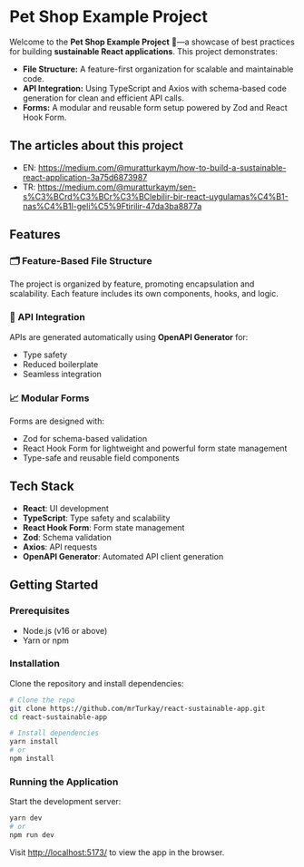 # Pet Shop Example Project

Welcome to the **Pet Shop Example Project** 🏨—a showcase of best practices for building **sustainable React applications**. This project demonstrates:

- **File Structure:** A feature-first organization for scalable and maintainable code.
- **API Integration:** Using TypeScript and Axios with schema-based code generation for clean and efficient API calls.
- **Forms:** A modular and reusable form setup powered by Zod and React Hook Form.

## The articles about this project
- EN: https://medium.com/@muratturkaym/how-to-build-a-sustainable-react-application-3a75d6873987
- TR: https://medium.com/@muratturkaym/sen-s%C3%BCrd%C3%BCr%C3%BClebilir-bir-react-uygulamas%C4%B1-nas%C4%B1l-geli%C5%9Ftirilir-47da3ba8877a

## Features

### 🗂 Feature-Based File Structure
The project is organized by feature, promoting encapsulation and scalability. Each feature includes its own components, hooks, and logic.

### 🔄 API Integration
APIs are generated automatically using **OpenAPI Generator** for:
- Type safety
- Reduced boilerplate
- Seamless integration

### 📈 Modular Forms
Forms are designed with:
- Zod for schema-based validation
- React Hook Form for lightweight and powerful form state management
- Type-safe and reusable field components

## Tech Stack

- **React**: UI development
- **TypeScript**: Type safety and scalability
- **React Hook Form**: Form state management
- **Zod**: Schema validation
- **Axios**: API requests
- **OpenAPI Generator**: Automated API client generation

## Getting Started

### Prerequisites

- Node.js (v16 or above)
- Yarn or npm

### Installation

Clone the repository and install dependencies:

```bash
# Clone the repo
git clone https://github.com/mrTurkay/react-sustainable-app.git
cd react-sustainable-app

# Install dependencies
yarn install
# or
npm install
```

### Running the Application

Start the development server:

```bash
yarn dev
# or
npm run dev
```

Visit [http://localhost:5173/](http://localhost:5173/) to view the app in the browser.

